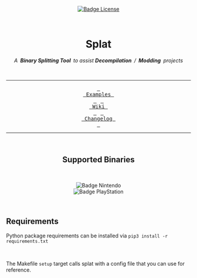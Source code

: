 
<div align = center>

[![Badge License]][License]
 
<br>
  
# Splat

*A **Binary Splitting Tool** to assist **Decompilation** / **Modding** projects*

<br>

---

[<kbd> <br> Examples <br> </kbd>][Examples] 
[<kbd> <br> Wiki <br> </kbd>][Wiki] 
[<kbd> <br> Changelog <br> </kbd>][Changelog]

---

<br>

## Supported Binaries
    
<br>

![Badge Nintendo] <br>
![Badge PlayStation]

</div>

<br>

## Requirements

Python package requirements can be installed via `pip3 install -r requirements.txt`

<br>

The Makefile `setup` target calls splat with a config file that you can use for reference.




<!----------------------------------------------------------------------------->

[Examples]: https://github.com/ethteck/splat/wiki/Examples
[Wiki]: https://github.com/ethteck/splat/wiki

[Changelog]: Documentation/Changelog.md
[License]: LICENSE

<!---------------------------------[ Badges ]---------------------------------->

[Badge PlayStation]: https://img.shields.io/badge/PSX-003791?style=for-the-badge&logo=PlayStation&logoColor=white&logoWidth=200
[Badge Nintendo]: https://img.shields.io/badge/N64-E60012?style=for-the-badge&logo=Nintendo&logoColor=white&logoWidth=200
[Badge License]: https://img.shields.io/badge/License-MIT-yellow.svg?style=for-the-badge
